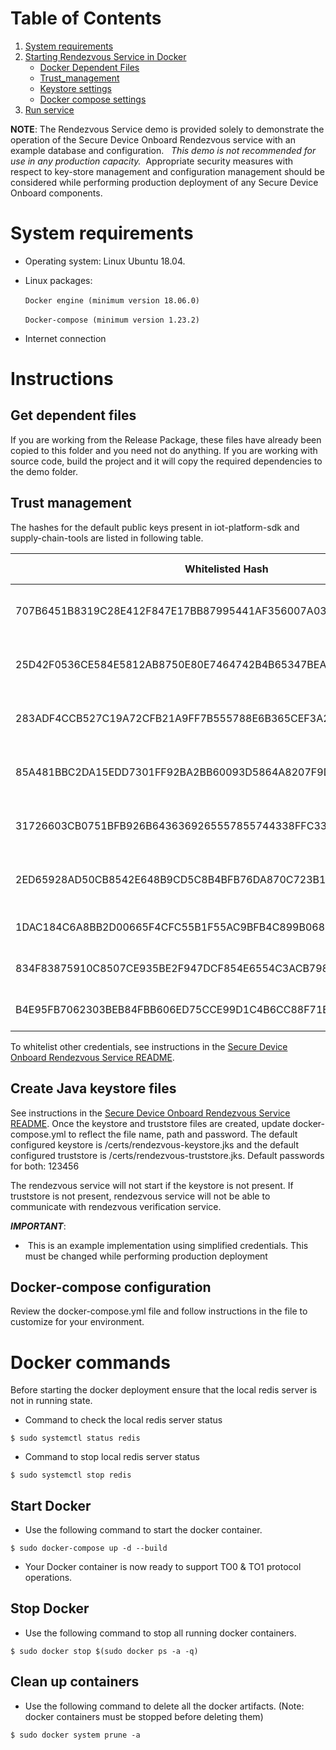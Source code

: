 # Table of Contents
1. [System requirements](#system-requirements)
1. [Starting Rendezvous Service in Docker](#instructions)
    * [Docker Dependent Files](#get-dependent-files)
    * [Trust_management](#trust-management)
    * [Keystore settings](#create-java-keystore-files)
    * [Docker compose settings](#docker-compose-configuration)
1. [Run service](#docker-commands)

**NOTE**: The Rendezvous Service demo is provided solely to demonstrate the operation of the Secure Device Onboard Rendezvous service with an example database and configuration.   _This demo is not recommended for use in any production capacity._  Appropriate security measures with respect to key-store management and configuration management should be considered while performing production deployment of any Secure Device Onboard components.

# System requirements

* Operating system: Linux Ubuntu 18.04.

*  Linux packages:<br/><br/>
`Docker engine (minimum version 18.06.0)`<br/><br/>
`Docker-compose (minimum version 1.23.2)`<br/>

* Internet connection

# Instructions

## Get dependent files
If you are working from the Release Package, these files have already been copied to this folder and you need not do anything.
If you are working with source code, build the project and it will copy the required dependencies to the demo folder.

## Trust management
The hashes for the default public keys present in iot-platform-sdk and supply-chain-tools are listed in following table.

| Whitelisted Hash | SDO Component |
| --- | --- |
| 707B6451B8319C28E412F847E17BB87995441AF356007A03A3A4AC7745A5223D | Supply Chain Toolkit - Manufacturer ECDSA 256 |
| 25D42F0536CE584E5812AB8750E80E7464742B4B65347BEA90AD4BBC71D3FFA6 | Supply Chain Toolkit - Manufacturer ECDSA 384 |
| 283ADF4CCB527C19A72CFB21A9FF7B555788E6B365CEF3A26C6B876EE0FFE017 | Supply Chain Toolkit - Manufacturer RSA 2048 |
| 85A481BBC2DA15EDD7301FF92BA2BB60093D5864A8207F9D78A399B32AB4CFF4 | Supply Chain Toolkit - Reseller ECDSA 256 |
| 31726603CB0751BFB926B6436369265557855744338FFC3307693E0D14D5241D | Supply Chain Toolkit - Reseller ECDSA 384 |
| 2ED65928AD50CB8542E648B9CD5C8B4BFB76DA870C723B16464F49F5140F7098 | Supply Chain Toolkit - Reseller RSA 2048 |
| 1DAC184C6A8BB2D00665F4CFC55B1F55AC9BFB4C899B06827C0C1990A1A0F74C | IOT Platform SDK - ECDSA 256 |
| 834F83875910C8507CE935BE2F947DCF854E6554C3ACB79893ACF91220EA5D8B | IOT Platform SDK - ECDSA 384 |
| B4E95FB7062303BEB84FBB606ED75CCE99D1C4B6CC88F71E65286CAD7C74F3A5 | IOT Platform SDK - RSA 2048 |

To whitelist other credentials, see instructions in the [Secure Device Onboard Rendezvous Service README](https://github.com/secure-device-onboard/rendezvous-service/#trust-management).

## Create Java keystore files
See instructions in the [Secure Device Onboard Rendezvous Service README](https://github.com/secure-device-onboard/rendezvous-service/#generate-keystores). Once the keystore and truststore files are created, update docker-compose.yml to reflect the file name, path and password. The default configured keystore is /certs/rendezvous-keystore.jks and the default configured truststore is /certs/rendezvous-truststore.jks. Default passwords for both: 123456

The rendezvous service will not start if the keystore is not present. If truststore is not present, rendezvous service will not be able to communicate with rendezvous verification service.

***IMPORTANT***:

-  This is an example implementation using simplified credentials. This must be changed while performing production deployment

## Docker-compose configuration
Review the docker-compose.yml file and follow instructions in the file to customize for your environment.

# Docker commands

Before starting the docker deployment ensure that the local redis server is not in running state.
* Command to check the local redis server status
```
$ sudo systemctl status redis
```
* Command to stop local redis server status
```
$ sudo systemctl stop redis
```

## Start Docker
* Use the following command to start the docker container.
```
$ sudo docker-compose up -d --build
```
* Your Docker container is now ready to support TO0 & TO1 protocol operations.

## Stop Docker

* Use the following command to stop all running docker containers.
```
$ sudo docker stop $(sudo docker ps -a -q)
```

## Clean up containers

* Use the following command to delete all the docker artifacts. (Note: docker containers must be stopped before deleting them)
```
$ sudo docker system prune -a
```
